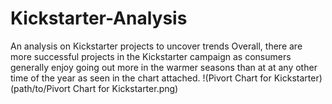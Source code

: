 # Kickstarter-Analysis
An analysis on Kickstarter projects to uncover trends
Overall, there are more successful projects in the Kickstarter campaign as consumers generally enjoy going out more in the warmer seasons than at at any other time of the year as seen in the chart attached.
!(Pivort Chart for Kickstarter)(path/to/Pivort Chart for Kickstarter.png)
